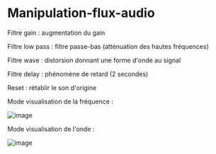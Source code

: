 # Manipulation-flux-audio

Filtre gain : augmentation du gain

Filtre low pass : filtre passe-bas (atténuation des hautes fréquences)

Filtre wave : distorsion donnant une forme d'onde au signal

Filtre delay : phénomène de retard (2 secondes)

Reset : rétablir le son d'origine

Mode visualisation de la fréquence : 

![image](https://user-images.githubusercontent.com/78479547/120375796-7cc8cd80-c31b-11eb-9c3e-353fa989ea71.png)

Mode visualisation de l'onde :

![image](https://user-images.githubusercontent.com/78479547/120376450-332cb280-c31c-11eb-90ca-34aff3fc328c.png)

